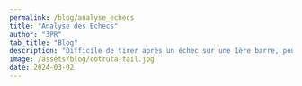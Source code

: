 ```yaml
---
permalink: /blog/analyse_echecs
title: "Analyse des Echecs"
author: "3PR"
tab_title: "Blog"
description: "Difficile de tirer après un échec sur une 1ère barre, pourtant cela finit rarement en bulle. "
image: /assets/blog/cotruta-fail.jpg
date: 2024-03-02
---
```


